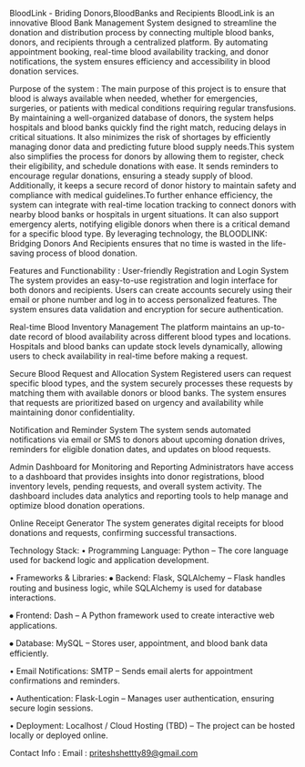 BloodLink - Briding Donors,BloodBanks and Recipients
BloodLink is an innovative Blood Bank Management System designed to streamline the donation and distribution process by connecting multiple blood banks, donors, and recipients through a centralized platform. By automating appointment booking, real-time blood availability tracking, and donor notifications, the system ensures efficiency and accessibility in blood donation services.

Purpose of the system :
The main purpose of this project is to ensure that blood is always available when needed, whether for emergencies, surgeries, or patients with medical conditions requiring regular transfusions. By maintaining a well-organized database of donors, the system helps hospitals and blood banks quickly find the right match, reducing delays in critical situations. It also minimizes the risk of shortages by efficiently managing donor data and predicting future blood supply needs.This system also simplifies the process for donors by allowing them to register, check their eligibility, and schedule donations with ease. It sends reminders to encourage regular donations, ensuring a steady supply of blood. Additionally, it keeps a secure record of donor history to maintain safety and compliance with medical guidelines.To further enhance efficiency, the system can integrate with real-time location tracking to connect donors with nearby blood banks or hospitals in urgent situations. It can also support emergency alerts, notifying eligible donors when there is a critical demand for a specific blood type. By leveraging technology, the BLOODLINK: Bridging Donors And Recipients ensures that no time is wasted in the life-saving process of blood donation.

Features and Functionability :
User-friendly Registration and Login System
The system provides an easy-to-use registration and login interface for both donors and recipients. Users can create accounts securely using their email or phone number and log in to access personalized features. The system ensures data validation and encryption for secure authentication.

Real-time Blood Inventory Management
The platform maintains an up-to-date record of blood availability across different blood types and locations. Hospitals and blood banks can update stock levels dynamically, allowing users to check availability in real-time before making a request.

Secure Blood Request and Allocation System
Registered users can request specific blood types, and the system securely processes these requests by matching them with available donors or blood banks. The system ensures that requests are prioritized based on urgency and availability while maintaining donor confidentiality.

Notification and Reminder System
The system sends automated notifications via email or SMS to donors about upcoming donation drives, reminders for eligible donation dates, and updates on blood requests.

Admin Dashboard for Monitoring and Reporting
Administrators have access to a dashboard that provides insights into donor registrations, blood inventory levels, pending requests, and overall system activity. The dashboard includes data analytics and reporting tools to help manage and optimize blood donation operations.

Online Receipt Generator
The system generates digital receipts for blood donations and requests, confirming successful transactions.

Technology Stack:
• Programming Language:
Python – The core language used for backend logic and application development.

• Frameworks & Libraries:
⦁ Backend: Flask, SQLAlchemy – Flask handles routing and business logic, while SQLAlchemy is used for database interactions.

⦁ Frontend: Dash – A Python framework used to create interactive web applications.

⦁ Database: MySQL – Stores user, appointment, and blood bank data efficiently.

• Email Notifications:
SMTP – Sends email alerts for appointment confirmations and reminders.

• Authentication:
Flask-Login – Manages user authentication, ensuring secure login sessions.

• Deployment:
Localhost / Cloud Hosting (TBD) – The project can be hosted locally or deployed online.

Contact Info :
Email : priteshshettty89@gmail.com
